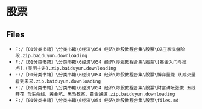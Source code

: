# 股票

## Files

- `F:/【01分类书籍】\分类书籍\6经济\054 经济\炒股教程合集\股票\07庄家洗盘阶段.zip.baiduyun.downloading`
- `F:/【01分类书籍】\分类书籍\6经济\054 经济\炒股教程合集\股票\[基金入门与技巧].(吴明主讲).zip.baiduyun.downloading`
- `F:/【01分类书籍】\分类书籍\6经济\054 经济\炒股教程合集\股票\博弈量能 从成交量看到未来.zip.baiduyun.downloading`
- `F:/【01分类书籍】\分类书籍\6经济\054 经济\炒股教程合集\股票\财富讲坛张俊 五线开花 含生命线、黄金坑、黑马教案、黄金通道.zip.baiduyun.downloading`
- `F:/【01分类书籍】\分类书籍\6经济\054 经济\炒股教程合集\股票\files.md`
